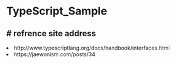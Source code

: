# TypeScript_Sample
<h2><label># refrence site address</label></h2>
<li>http://www.typescriptlang.org/docs/handbook/interfaces.html</li>
<li>https://jaewonism.com/posts/34</li>
